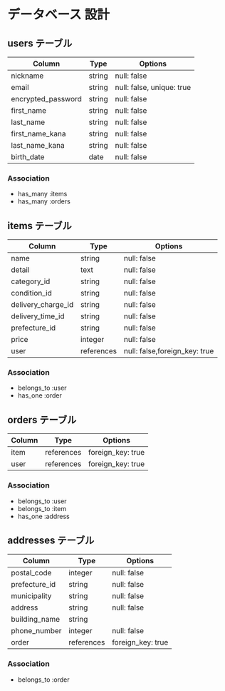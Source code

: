 # データベース 設計

## users テーブル

| Column             | Type    | Options                   |
| ------------------ | ------- | ------------------------- |
| nickname           | string  | null: false               |
| email              | string  | null: false, unique: true |
| encrypted_password | string  | null: false               |
| first_name         | string  | null: false               |
| last_name          | string  | null: false               |
| first_name_kana    | string  | null: false               |
| last_name_kana     | string  | null: false               |
| birth_date         | date    | null: false               |

### Association
- has_many :items
- has_many :orders


## items テーブル

| Column             | Type       | Options                       |
| ------------------ | ---------- | ----------------------------- |
| name               | string     | null: false                   |
| detail             | text       | null: false                   |
| category_id        | string     | null: false                   |
| condition_id       | string     | null: false                   |
| delivery_charge_id | string     | null: false                   |
| delivery_time_id   | string     | null: false                   |
| prefecture_id      | string     | null: false                   |
| price              | integer    | null: false                   |
| user               | references | null: false,foreign_key: true |

### Association
- belongs_to :user
- has_one :order


## orders テーブル

| Column        | Type       | Options                       |
| ------------- | ---------- | ----------------------------- |
| item          | references | foreign_key: true             |
| user          | references | foreign_key: true             |

### Association
- belongs_to :user
- belongs_to :item
- has_one :address

## addresses テーブル

| Column        | Type       | Options                       |
| ------------- | ---------- | ----------------------------- |
| postal_code   | integer    | null: false                   |
| prefecture_id | string     | null: false                   |
| municipality  | string     | null: false                   |
| address       | string     | null: false                   |
| building_name | string     |                               |
| phone_number  | integer    | null: false                   |
| order         | references | foreign_key: true             |

### Association
- belongs_to :order


